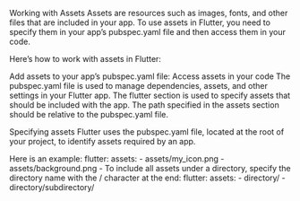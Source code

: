 Working with Assets
Assets are resources such as images, fonts, and other files that are included in your app. To use assets in Flutter, you need to specify them in your app’s pubspec.yaml file and then access them in your code.

Here’s how to work with assets in Flutter:

Add assets to your app’s pubspec.yaml file:
Access assets in your code
The pubspec.yaml file is used to manage dependencies, assets, and other settings in your Flutter app. The flutter section is used to specify assets that should be included with the app. The path specified in the assets section should be relative to the pubspec.yaml file.

Specifying assets
Flutter uses the pubspec.yaml file, located at the root of your project, to identify assets required by an app.

Here is an example:
flutter:
  assets:
    - assets/my_icon.png
    - assets/background.png
    - 
To include all assets under a directory, specify the directory name with the / character at the end:
flutter:
  assets:
    - directory/
    - directory/subdirectory/
